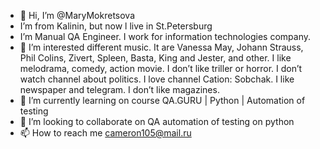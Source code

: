 - 👋 Hi, I’m @MaryMokretsova
- I’m from Kalinin, but now l live in St.Petersburg
- I’m Manual QA Engineer. I work for information technologies company.
- 👀 I’m interested different music. It are Vanessa May, Johann Strauss, Phil Colins, Zivert, Spleen, Basta, King and Jester, and other. I like melodrama, comedy, action movie. I don’t like triller or horror. I don’t watch channel about politics. I love channel Cation: Sobchak. I like newspaper and telegram. I don’t like magazines.
- 🌱 I’m currently learning on course QA.GURU | Python | Automation of testing
- 💞️ I’m looking to collaborate on QA automation of testing on python
- 📫 How to reach me cameron105@mail.ru

<!---
